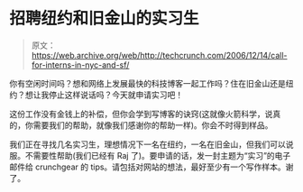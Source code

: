 # 招聘纽约和旧金山的实习生

> 原文：<https://web.archive.org/web/http://techcrunch.com/2006/12/14/call-for-interns-in-nyc-and-sf/>

你有空闲时间吗？想和网络上发展最快的科技博客一起工作吗？住在旧金山还是纽约？想让我停止这样说话吗？今天就申请实习吧！

这份工作没有金钱上的补偿，但你会学到写博客的诀窍(这就像火箭科学，说真的，你需要我们的帮助，就像我们感谢你的帮助一样)。你会不时得到样品。

我们正在寻找几名实习生，理想情况下一名在纽约，一名在旧金山，但我们可以说服。不需要性帮助(我们已经有 Raj 了)。要申请的话，发一封主题为“实习”的电子邮件给 crunchgear 的 tips。请包括对网站的想法，最好至少有一个写作样本。谢了。